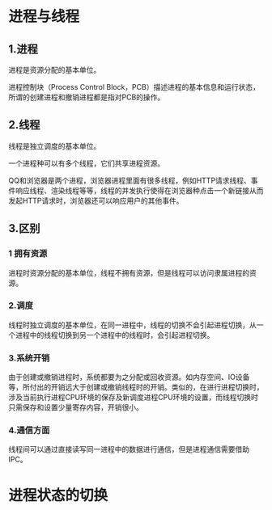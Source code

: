 # 进程与线程
## 1.进程
进程是资源分配的基本单位。

进程控制块（Process Control Block，PCB）描述进程的基本信息和运行状态，所谓的创建进程和撤销进程都是指对PCB的操作。

## 2.线程
线程是独立调度的基本单位。

一个进程种可以有多个线程，它们共享进程资源。

QQ和浏览器是两个进程，浏览器进程里面有很多线程，例如HTTP请求线程、事件响应线程、渲染线程等等，线程的并发执行使得在浏览器种点击一个新链接从而发起HTTP请求时，浏览器还可以响应用户的其他事件。

## 3.区别
### 1 拥有资源
进程时资源分配的基本单位，线程不拥有资源，但是线程可以访问隶属进程的资源。
### 2.调度
线程时独立调度的基本单位，在同一进程中，线程的切换不会引起进程切换，从一个进程中的线程切换到另一个进程中的线程时，会引起进程切换。
### 3.系统开销
由于创建或撤销进程时，系统都要为之分配或回收资源。如内存空间、IO设备等，所付出的开销远大于创建或撤销线程时的开销。类似的，在进行进程切换时，涉及当前执行进程CPU环境的保存及新调度进程CPU环境的设置，而线程切换时只需保存和设置少量寄存内容，开销很小。
### 4.通信方面
线程间可以通过直接读写同一进程中的数据进行通信，但是进程通信需要借助IPC。

# 进程状态的切换

